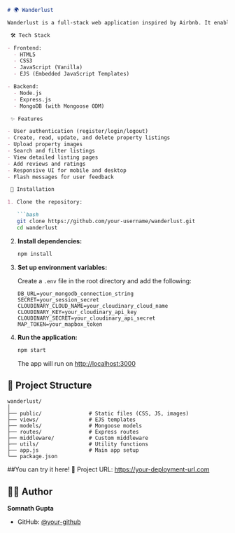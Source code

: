
````markdown
# 🌍 Wanderlust 

Wanderlust is a full-stack web application inspired by Airbnb. It enables users to explore, list, and book vacation rentals worldwide. This project is built using the **MERN-style stack** (MongoDB, Express, Node.js) with server-side rendering via **EJS templates**.

 🛠 Tech Stack

- Frontend:
  - HTML5
  - CSS3
  - JavaScript (Vanilla)
  - EJS (Embedded JavaScript Templates)

- Backend:
  - Node.js
  - Express.js
  - MongoDB (with Mongoose ODM)

 ✨ Features

- User authentication (register/login/logout)
- Create, read, update, and delete property listings
- Upload property images
- Search and filter listings
- View detailed listing pages
- Add reviews and ratings
- Responsive UI for mobile and desktop
- Flash messages for user feedback

 🚀 Installation

1. Clone the repository:

   ```bash
   git clone https://github.com/your-username/wanderlust.git
   cd wanderlust
````

2. **Install dependencies:**

   ```bash
   npm install
   ```

3. **Set up environment variables:**

   Create a `.env` file in the root directory and add the following:

   ```env
   DB_URL=your_mongodb_connection_string
   SECRET=your_session_secret
   CLOUDINARY_CLOUD_NAME=your_cloudinary_cloud_name
   CLOUDINARY_KEY=your_cloudinary_api_key
   CLOUDINARY_SECRET=your_cloudinary_api_secret
   MAP_TOKEN=your_mapbox_token
   ```

4. **Run the application:**

   ```bash
   npm start
   ```

   The app will run on [http://localhost:3000](http://localhost:3000)

## 📂 Project Structure

```
wanderlust/
│
├── public/               # Static files (CSS, JS, images)
├── views/                # EJS templates
├── models/               # Mongoose models
├── routes/               # Express routes
├── middleware/           # Custom middleware
├── utils/                # Utility functions
├── app.js                # Main app setup
└── package.json
```

##You can try it here!
🔗 Project URL: https://your-deployment-url.com


## 🧑‍💻 Author

**Somnath Gupta**

* GitHub: [@your-github](https://github.com/SomnathGupta28)


